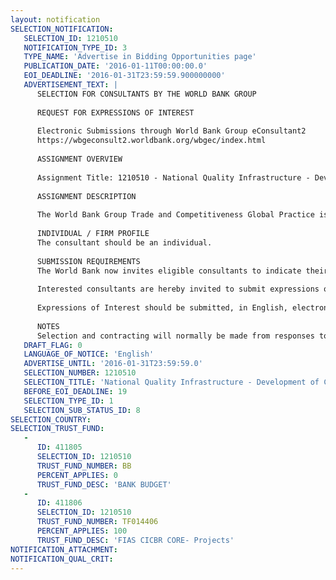 ```yaml
---
layout: notification
SELECTION_NOTIFICATION: 
   SELECTION_ID: 1210510
   NOTIFICATION_TYPE_ID: 3
   TYPE_NAME: 'Advertise in Bidding Opportunities page'
   PUBLICATION_DATE: '2016-01-11T00:00:00.0'
   EOI_DEADLINE: '2016-01-31T23:59:59.900000000'
   ADVERTISEMENT_TEXT: |
      SELECTION FOR CONSULTANTS BY THE WORLD BANK GROUP
      
      REQUEST FOR EXPRESSIONS OF INTEREST
      
      Electronic Submissions through World Bank Group eConsultant2
      https://wbgeconsult2.worldbank.org/wbgec/index.html
      
      ASSIGNMENT OVERVIEW
      
      Assignment Title: 1210510 - National Quality Infrastructure - Development of Country Cases
      
      ASSIGNMENT DESCRIPTION
      
      The World Bank Group Trade and Competitiveness Global Practice is seeking to hire an expert to assist in the development of a NQI value proposition through identifying country cases that successfully implemented NQI reforms (e.g. considered international good practices)
      
      INDIVIDUAL / FIRM PROFILE
      The consultant should be an individual. 
      
      SUBMISSION REQUIREMENTS
      The World Bank now invites eligible consultants to indicate their interest in providing the services.  Interested consultants must provide information indicating that they are qualified to perform the services (brochures, description of similar assignments, experience in similar conditions, availability of appropriate skills among staff, etc.).  Please note that the total size of all attachments should be less than 5MB.  
      
      Interested consultants are hereby invited to submit expressions of interest.
      
      Expressions of Interest should be submitted, in English, electronically through World Bank Group eConsultant2 (https://wbgeconsult2.worldbank.org/wbgec/index.html)
      
      NOTES
      Selection and contracting will normally be made from responses to this notification.  The consultant will be selected from a shortlist, subject to availability of funding.
   DRAFT_FLAG: 0
   LANGUAGE_OF_NOTICE: 'English'
   ADVERTISE_UNTIL: '2016-01-31T23:59:59.0'
   SELECTION_NUMBER: 1210510
   SELECTION_TITLE: 'National Quality Infrastructure - Development of Country Cases'
   BEFORE_EOI_DEADLINE: 19
   SELECTION_TYPE_ID: 1
   SELECTION_SUB_STATUS_ID: 8
SELECTION_COUNTRY: 
SELECTION_TRUST_FUND: 
   - 
      ID: 411805
      SELECTION_ID: 1210510
      TRUST_FUND_NUMBER: BB
      PERCENT_APPLIES: 0
      TRUST_FUND_DESC: 'BANK BUDGET'
   - 
      ID: 411806
      SELECTION_ID: 1210510
      TRUST_FUND_NUMBER: TF014406
      PERCENT_APPLIES: 100
      TRUST_FUND_DESC: 'FIAS CICBR CORE- Projects'
NOTIFICATION_ATTACHMENT: 
NOTIFICATION_QUAL_CRIT: 
---
```

